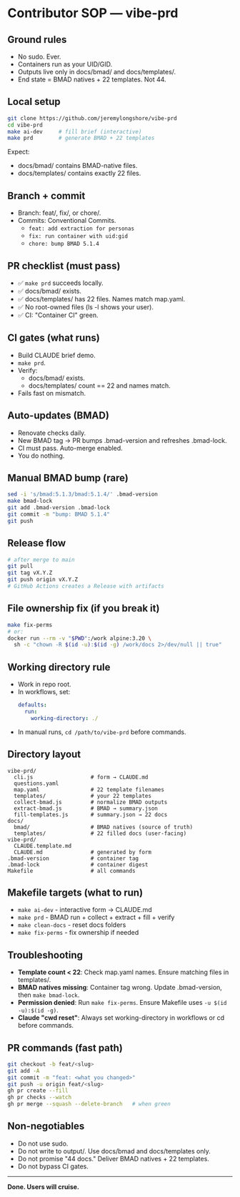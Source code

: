 # Contributor SOP — vibe-prd

## Ground rules
- No sudo. Ever.
- Containers run as your UID/GID.
- Outputs live only in docs/bmad/ and docs/templates/.
- End state = BMAD natives + 22 templates. Not 44.

## Local setup

```bash
git clone https://github.com/jeremylongshore/vibe-prd
cd vibe-prd
make ai-dev     # fill brief (interactive)
make prd        # generate BMAD + 22 templates
```

Expect:
- docs/bmad/ contains BMAD-native files.
- docs/templates/ contains exactly 22 files.

## Branch + commit
- Branch: feat/<slug>, fix/<slug>, or chore/<slug>.
- Commits: Conventional Commits.
  - `feat: add extraction for personas`
  - `fix: run container with uid:gid`
  - `chore: bump BMAD 5.1.4`

## PR checklist (must pass)
- ✅ `make prd` succeeds locally.
- ✅ docs/bmad/ exists.
- ✅ docs/templates/ has 22 files. Names match map.yaml.
- ✅ No root-owned files (ls -l shows your user).
- ✅ CI: "Container CI" green.

## CI gates (what runs)
- Build CLAUDE brief demo.
- `make prd`.
- Verify:
  - docs/bmad/ exists.
  - docs/templates/ count == 22 and names match.
- Fails fast on mismatch.

## Auto-updates (BMAD)
- Renovate checks daily.
- New BMAD tag → PR bumps .bmad-version and refreshes .bmad-lock.
- CI must pass. Auto-merge enabled.
- You do nothing.

## Manual BMAD bump (rare)

```bash
sed -i 's/bmad:5.1.3/bmad:5.1.4/' .bmad-version
make bmad-lock
git add .bmad-version .bmad-lock
git commit -m "bump: BMAD 5.1.4"
git push
```

## Release flow

```bash
# after merge to main
git pull
git tag vX.Y.Z
git push origin vX.Y.Z
# GitHub Actions creates a Release with artifacts
```

## File ownership fix (if you break it)

```bash
make fix-perms
# or:
docker run --rm -v "$PWD":/work alpine:3.20 \
  sh -c "chown -R $(id -u):$(id -g) /work/docs 2>/dev/null || true"
```

## Working directory rule
- Work in repo root.
- In workflows, set:
  ```yaml
  defaults:
    run:
      working-directory: ./
  ```
- In manual runs, `cd /path/to/vibe-prd` before commands.

## Directory layout

```
vibe-prd/
  cli.js                  # form → CLAUDE.md
  questions.yaml
  map.yaml                # 22 template filenames
  templates/              # your 22 templates
  collect-bmad.js         # normalize BMAD outputs
  extract-bmad.js         # BMAD → summary.json
  fill-templates.js       # summary.json → 22 docs
docs/
  bmad/                   # BMAD natives (source of truth)
  templates/              # 22 filled docs (user-facing)
vibe-prd/
  CLAUDE.template.md
  CLAUDE.md               # generated by form
.bmad-version             # container tag
.bmad-lock                # container digest
Makefile                  # all commands
```

## Makefile targets (what to run)

- `make ai-dev` - interactive form → CLAUDE.md
- `make prd` - BMAD run + collect + extract + fill + verify
- `make clean-docs` - reset docs folders
- `make fix-perms` - fix ownership if needed

## Troubleshooting
- **Template count < 22**: Check map.yaml names. Ensure matching files in templates/.
- **BMAD natives missing**: Container tag wrong. Update .bmad-version, then `make bmad-lock`.
- **Permission denied**: Run `make fix-perms`. Ensure Makefile uses `-u $(id -u):$(id -g)`.
- **Claude "cwd reset"**: Always set working-directory in workflows or cd before commands.

## PR commands (fast path)

```bash
git checkout -b feat/<slug>
git add -A
git commit -m "feat: <what you changed>"
git push -u origin feat/<slug>
gh pr create --fill
gh pr checks --watch
gh pr merge --squash --delete-branch   # when green
```

## Non-negotiables
- Do not use sudo.
- Do not write to output/. Use docs/bmad and docs/templates only.
- Do not promise "44 docs." Deliver BMAD natives + 22 templates.
- Do not bypass CI gates.

---

**Done. Users will cruise.**